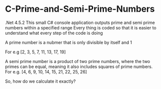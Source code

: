 # C-Prime-and-Semi-Prime-Numbers
.Net 4.5.2
This small C# console application outputs prime and semi prime numbers within a specified range
Every thing is coded so that it is easier to understand what every step of the code is doing

A prime number is a nubmer that is only divisible by itself and 1

For e.g [2, 3, 5, 7, 11, 13, 17, 19] 

A semi prime number is a product of two prime numbers, where the two primes can be equal, meaning it also includes squares of prime numbers.
For e.g. [4, 6, 9, 10, 14, 15, 21, 22, 25, 26]

So, how do we calculate it exactly? 
